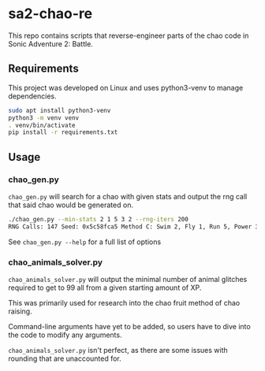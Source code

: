 # sa2-chao-re

This repo contains scripts that reverse-engineer parts of the chao code
in Sonic Adventure 2: Battle.

## Requirements

This project was developed on Linux and uses python3-venv to manage
dependencies.
```bash
sudo apt install python3-venv
python3 -m venv venv
. venv/bin/activate
pip install -r requirements.txt
```

## Usage

### chao_gen.py

`chao_gen.py` will search for a chao with given stats and output the
rng call that said chao would be generated on.

```bash
./chao_gen.py --min-stats 2 1 5 3 2 --rng-iters 200
RNG Calls: 147 Seed: 0x5c58fca5 Method C: Swim 2, Fly 1, Run 5, Power 3, Stam 2, Int 0, Luck 0, Unknown 1
```

See `chao_gen.py --help` for a full list of options

### chao_animals_solver.py

`chao_animals_solver.py` will output the minimal number of animal glitches
required to get to 99 all from a given starting amount of XP.

This was primarily used for research into the chao fruit method of chao raising.

Command-line arguments have yet to be added, so users have to dive into the
code to modify any arguments.

`chao_animals_solver.py` isn't perfect, as there are some issues with rounding
that are unaccounted for.
